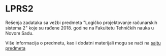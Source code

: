 # LPRS2

Rešenja zadataka sa vežbi predmeta "Logičko projektovanje računarskih sistema 2" koje su rađene 2018. godine na Fakultetu Tehničkih nauka u Novom Sadu.   

Više informacija o predmetu, kao i dodatni materijali mogu se naći na [sajtu predmeta](http://www.rt-rk.uns.ac.rs/predmeti/e2/lprs-2-logi%C4%8Dko-projektovanje-ra%C4%8Dunarskih-sistema-2)
